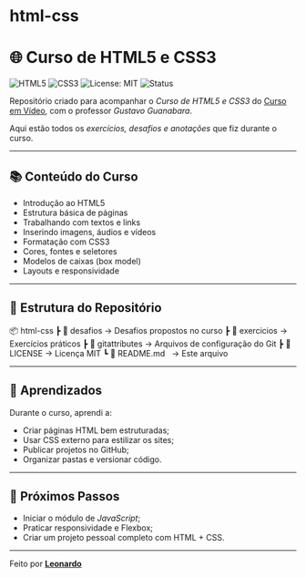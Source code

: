 # html-css

# 🌐 Curso de HTML5 e CSS3

![HTML5](https://img.shields.io/badge/HTML5-E34F26?style=for-the-badge&logo=html5&logoColor=white)
![CSS3](https://img.shields.io/badge/CSS3-1572B6?style=for-the-badge&logo=css3&logoColor=white)
![License: MIT](https://img.shields.io/badge/License-MIT-green?style=for-the-badge)
![Status](https://img.shields.io/badge/status-em%20desenvolvimento-yellow?style=for-the-badge)

Repositório criado para acompanhar o *Curso de HTML5 e CSS3* do [Curso em Vídeo](https://www.cursoemvideo.com/), com o professor *Gustavo Guanabara*.

Aqui estão todos os *exercícios, desafios e anotações* que fiz durante o curso.

---

## 📚 Conteúdo do Curso
- Introdução ao HTML5
- Estrutura básica de páginas
- Trabalhando com textos e links
- Inserindo imagens, áudios e vídeos
- Formatação com CSS3
- Cores, fontes e seletores
- Modelos de caixas (box model)
- Layouts e responsividade

---

## 📁 Estrutura do Repositório

📦 html-css
┣ 📂 desafios        → Desafios propostos no curso
┣ 📂 exercicios      → Exercícios práticos
┣ 📂 gitattributes   → Arquivos de configuração do Git
┣ 📜 LICENSE         → Licença MIT
┗ 📜 README.md       → Este arquivo

---

## 🚀 Aprendizados
Durante o curso, aprendi a:
- Criar páginas HTML bem estruturadas;
- Usar CSS externo para estilizar os sites;
- Publicar projetos no GitHub;
- Organizar pastas e versionar código.

---

## 🧠 Próximos Passos
- Iniciar o módulo de *JavaScript*;
- Praticar responsividade e Flexbox;
- Criar um projeto pessoal completo com HTML + CSS.

---

Feito por **[Leonardo](https://github.com/leonardoftdev)** 